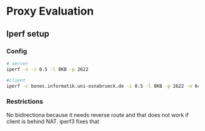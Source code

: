 # Proxy Evaluation

## Iperf setup

### Config
```bash
# server
iperf -s -i 0.5 -l 8KB -p 2622

#client
iperf -c bones.informatik.uni-osnabrueck.de -i 0.5 -l 8KB -p 2622 -n 64MB
```

### Restrictions
No bidirectiona because it needs reverse route and that does not work if client is behind NAT. iperf3 fixes that